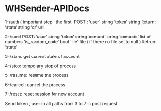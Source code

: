 # WHSender-APIDocs

1-/auth ( important step , the first)
  POST : 
    ‘user’ string
    ‘token’ string
  Return: 
    ‘state’ string
    ‘qr’ url

2-/send
  POST:
    ‘user’ string
    ‘token’ string
    ‘content’ string
    ‘contacts’ list of numbers
    ‘is_random_code’ bool
    ‘file’ file ( if there no file set to null )
  Retrun:
    ‘state’

    
3-/state: get current state of account

4-/stop: temporary stop of process

5-/rasume: resume the process

6-/cancel: cancel the process

7-/reset: reset session for new account 

Send token , user in all paths from 3 to 7 in post request
